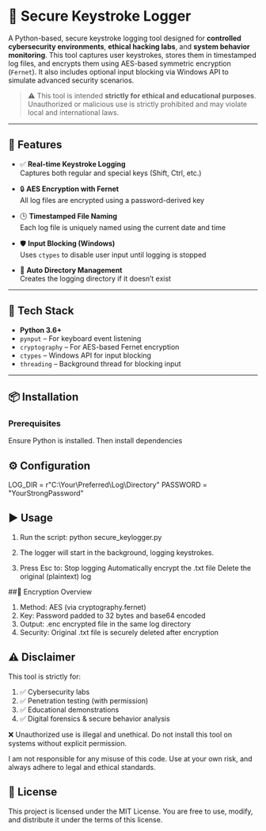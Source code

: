 # 🔐 Secure Keystroke Logger

A Python-based, secure keystroke logging tool designed for **controlled cybersecurity environments**, **ethical hacking labs**, and **system behavior monitoring**. This tool captures user keystrokes, stores them in timestamped log files, and encrypts them using AES-based symmetric encryption (`Fernet`). It also includes optional input blocking via Windows API to simulate advanced security scenarios.

> ⚠️ This tool is intended **strictly for ethical and educational purposes**. Unauthorized or malicious use is strictly prohibited and may violate local and international laws.

---

## 🚀 Features

- ✅ **Real-time Keystroke Logging**  
  Captures both regular and special keys (Shift, Ctrl, etc.)

- 🔒 **AES Encryption with Fernet**  
  All log files are encrypted using a password-derived key

- 🕒 **Timestamped File Naming**  
  Each log file is uniquely named using the current date and time

- 🛡️ **Input Blocking (Windows)**  
  Uses `ctypes` to disable user input until logging is stopped

- 📁 **Auto Directory Management**  
  Creates the logging directory if it doesn’t exist

---

## 🧰 Tech Stack

- **Python 3.6+**
- `pynput` – For keyboard event listening
- `cryptography` – For AES-based Fernet encryption
- `ctypes` – Windows API for input blocking
- `threading` – Background thread for blocking input

---

## 📦 Installation

### Prerequisites
Ensure Python is installed. Then install dependencies

## ⚙️ Configuration

LOG_DIR = r"C:\Your\Preferred\Log\Directory"
PASSWORD = "YourStrongPassword"

## ▶️ Usage

1. Run the script:
python secure_keylogger.py

2. The logger will start in the background, logging keystrokes.

3. Press Esc to:
    Stop logging
    Automatically encrypt the .txt file
    Delete the original (plaintext) log

##🔐 Encryption Overview

1. Method: AES (via cryptography.fernet)
2. Key: Password padded to 32 bytes and base64 encoded
3. Output: .enc encrypted file in the same log directory
4. Security: Original .txt file is securely deleted after encryption

## ⚠️ Disclaimer
This tool is strictly for:
1. ✅ Cybersecurity labs
2. ✅ Penetration testing (with permission)
3. ✅ Educational demonstrations
4. ✅ Digital forensics & secure behavior analysis

❌ Unauthorized use is illegal and unethical.
Do not install this tool on systems without explicit permission.

I am not responsible for any misuse of this code. Use at your own risk, and always adhere to legal and ethical standards.

## 📄 License
This project is licensed under the MIT License.
You are free to use, modify, and distribute it under the terms of this license.
